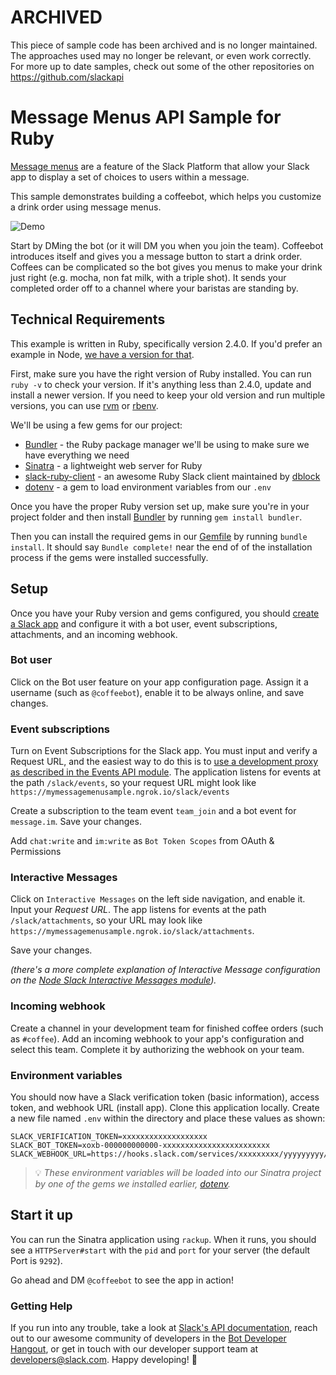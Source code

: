 # ARCHIVED

This piece of sample code has been archived and is no longer maintained. The approaches used may no longer be relevant, or even work correctly. For more up to date samples, check out some of the other repositories on https://github.com/slackapi

# Message Menus API Sample for Ruby

[Message menus](https://api.slack.com/docs/message-menus) are a feature of the Slack Platform
that allow your Slack app to display a set of choices to users within a message.

This sample demonstrates building a coffeebot, which helps you customize a drink order using message menus.

![Demo](support/demo.gif "Demo")

Start by DMing the bot (or it will DM you when you join the team). Coffeebot introduces itself and gives you a message button to start a drink order. Coffees can be complicated so the bot gives you menus to make your drink just right (e.g. mocha, non fat milk, with a triple shot). It sends your completed order off to a channel where your baristas are standing by.

## Technical Requirements

This example is written in Ruby, specifically version 2.4.0. If you'd prefer an example in Node, [we have a version for that](https://github.com/slackapi/sample-message-menus-node).

First, make sure you have the right version of Ruby installed. You can run `ruby -v` to check your version. If it's anything less than 2.4.0, update and install a newer version. If you need to keep your old version and run multiple versions, you can use [rvm](https://github.com/rvm/rvm) or [rbenv](https://github.com/rbenv/rbenv).

We'll be using a few gems for our project:
- [Bundler](https://github.com/bundler/bundler) - the Ruby package manager we'll be using to make sure we have everything we need
- [Sinatra](https://github.com/sinatra/sinatra) - a lightweight web server for Ruby
- [slack-ruby-client](https://github.com/slack-ruby/slack-ruby-client/) - an awesome Ruby Slack client maintained by [dblock](https://github.com/dblock)
- [dotenv](https://github.com/bkeepers/dotenv) - a gem to load environment variables from our `.env`

Once you have the proper Ruby version set up, make sure you're in your project folder and then install [Bundler](https://github.com/bundler/bundler) by running `gem install bundler`.

Then you can install the required gems in our [Gemfile](Gemfile) by running `bundle install`. It should say `Bundle complete!` near the end of of the installation process if the gems were installed successfully.

## Setup
Once you have your Ruby version and gems configured, you should [create a Slack app](https://api.slack.com/slack-apps) and configure it 
with a bot user, event subscriptions, attachments, and an incoming webhook.

### Bot user

Click on the Bot user feature on your app configuration page. Assign it a username (such as
`@coffeebot`), enable it to be always online, and save changes.

### Event subscriptions

Turn on Event Subscriptions for the Slack app. You must input and verify a Request URL, and the easiest way to do this is to [use a development proxy as described in the Events API module](https://github.com/slackapi/node-slack-events-api#configuration). The application listens for events at the path `/slack/events`, so your request URL might look like `https://mymessagemenusample.ngrok.io/slack/events`

Create a subscription to the team event `team_join` and a bot event for `message.im`. Save your changes.

Add `chat:write` and `im:write` as `Bot Token Scopes` from OAuth & Permissions

### Interactive Messages

Click on `Interactive Messages` on the left side navigation, and enable it. Input your *Request URL*. The app listens for events at the path `/slack/attachments`, so your URL may look like `https://mymessagemenusample.ngrok.io/slack/attachments`.

Save your changes.

_(there's a more complete explanation of Interactive Message configuration on the [Node Slack Interactive Messages module](https://github.com/slackapi/node-slack-interactive-messages#configuration))._

### Incoming webhook

Create a channel in your development team for finished coffee orders (such as `#coffee`). Add an incoming webhook to your app's configuration and select this team. Complete it by authorizing the webhook on your team.

### Environment variables

You should now have a Slack verification token (basic information), access token, and webhook URL (install app). Clone this application locally. Create a new file named `.env` within the directory and place these values as shown:

```
SLACK_VERIFICATION_TOKEN=xxxxxxxxxxxxxxxxxxx
SLACK_BOT_TOKEN=xoxb-000000000000-xxxxxxxxxxxxxxxxxxxxxxxx
SLACK_WEBHOOK_URL=https://hooks.slack.com/services/xxxxxxxxx/yyyyyyyyy/zzzzzzzzzzzzzzzzzzzzzzzz
```

> 💡 *These environment variables will be loaded into our Sinatra project by one of the gems we installed earlier, [dotenv](https://github.com/bkeepers/dotenv).*

## Start it up

You can run the Sinatra application using `rackup`. When it runs, you should see a `HTTPServer#start` with the `pid` and `port` for your server (the default Port is `9292`).

Go ahead and DM `@coffeebot` to see the app in action!

### Getting Help

If you run into any trouble, take a look at [Slack's API documentation](https://api.slack.com), reach out to our awesome community of developers in the [Bot Developer Hangout](http://dev4slack.xoxco.com), or get in touch with our developer support team at [developers@slack.com](mailto:developers@slack.com). Happy developing! 🎉

